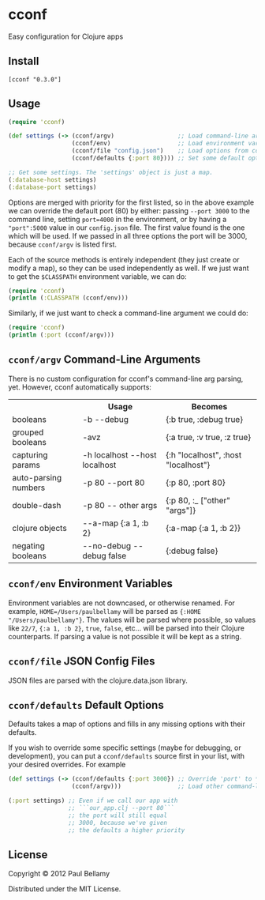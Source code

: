 # cconf

Easy configuration for Clojure apps

## Install

```
[cconf "0.3.0"]
```

## Usage

```Clojure
(require 'cconf)

(def settings (-> (cconf/argv)                  ;; Load command-line arguments    (highest priority)
                  (cconf/env)                   ;; Load environment variables
                  (cconf/file "config.json")    ;; Load options from config.json
                  (cconf/defaults {:port 80}))) ;; Set some default options       (lowest priority)

;; Get some settings. The 'settings' object is just a map.
(:database-host settings)
(:database-port settings)
```

Options are merged with priority for the first listed, so in the above example we can override the default port (80) by either: passing ```--port 3000``` to the command line, setting ```port=4000``` in the environment, or by having a ```"port":5000``` value in our ```config.json``` file. The first value found is the one which will be used. If we passed in all three options the port will be 3000, because ```cconf/argv``` is listed first.

Each of the source methods is entirely independent (they just create or modify a map), so they can be used independently as well. If we just want to get the ```$CLASSPATH``` environment variable, we can do:

```Clojure
(require 'cconf)
(println (:CLASSPATH (cconf/env)))
```

Similarly, if we just want to check a command-line argument we could do:

```Clojure
(require 'cconf)
(println (:port (cconf/argv)))
```

## ```cconf/argv``` Command-Line Arguments

There is no custom configuration for cconf's command-line arg parsing, yet. However, cconf automatically supports:

<table>
  <tr>
    <th></th><th>Usage</th><th>Becomes</th>
  </tr>
  <tr>
    <td>booleans</td><td>-b --debug</td><td>{:b true, :debug true}</td>
  </tr>
  <tr>
    <td>grouped booleans</td><td>-avz</td><td>{:a true, :v true, :z true}</td>
  </tr>
  <tr>
    <td>capturing params</td><td>-h localhost --host localhost</td><td>{:h "localhost", :host "localhost"}</td>
  </tr>
  <tr>
    <td>auto-parsing numbers</td><td>-p 80 --port 80</td><td>{:p 80, :port 80}</td>
  </tr>
  <tr>
    <td>double-dash</td><td>-p 80 -- other args</td><td>{:p 80, :_ ["other" "args"]}</td>
  </tr>
  <tr>
    <td>clojure objects</td><td>--a-map {:a 1, :b 2}</td><td>{:a-map {:a 1, :b 2}}</td>
  </tr>
  <tr>
    <td>negating booleans</td><td>--no-debug --debug false</td><td>{:debug false}</td>
  </tr>
</table>

## ```cconf/env``` Environment Variables

Environment variables are not downcased, or otherwise renamed. For example, ```HOME=/Users/paulbellamy``` will be parsed as ```{:HOME "/Users/paulbellamy"}```. The values will be parsed where possible, so values like ```22/7```, ```{:a 1, :b 2}```, ```true```, ```false```, etc... will be parsed into their Clojure counterparts. If parsing a value is not possible it will be kept as a string.

## ```cconf/file``` JSON Config Files

JSON files are parsed with the clojure.data.json library.

## ```cconf/defaults``` Default Options

Defaults takes a map of options and fills in any missing options with their defaults.

If you wish to override some specific settings (maybe for debugging, or development), you can put a ```cconf/defaults``` source first in your list, with your desired overrides. For example

```Clojure
(def settings (-> (cconf/defaults {:port 3000}) ;; Override 'port' to *always* be 3000
                  (cconf/argv)))                ;; Load other command-line arguments

(:port settings) ;; Even if we call our app with
                 ;; ```our_app.clj --port 80```
                 ;; the port will still equal
                 ;; 3000, because we've given
                 ;; the defaults a higher priority
```

## License

Copyright © 2012 Paul Bellamy

Distributed under the MIT License.
